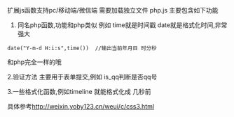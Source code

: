 扩展js函数支持pc/移动端/微信端
需要加载独立文件 php.js
主要包含如下功能
1. 同名php函数,功能和php类似
例如 time就是时间戳  date就是格式化时间,非常强大
~~~
date("Y-m-d H:i:s",time())  //输出当前年月日 时分秒
~~~
和php完全一样的哦

2.验证方法
主要用于表单提交,例如 is_qq判断是否qq号

3.一些格式化函数,例如timeline 就能格式化成 几秒前

具体参考<http://weixin.yoby123.cn/weui/c/css3.html>